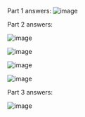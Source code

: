 Part 1 answers:
![image](https://github.com/user-attachments/assets/d8eb26fe-b73a-4ffb-9970-6c9204c7c6cc)


Part 2 answers:

![image](https://github.com/user-attachments/assets/bf43e95c-2ade-4e31-821a-e5fd5d4094eb)

![image](https://github.com/user-attachments/assets/27c300b6-f2c4-4511-90d2-37c1d58ae716)

![image](https://github.com/user-attachments/assets/77f9766b-24bf-4e33-95ba-540f5bdfe4bb)

![image](https://github.com/user-attachments/assets/ce613188-2842-4515-93f2-753ff7b577d9)


Part 3 answers:

![image](https://github.com/user-attachments/assets/fd5e222f-2ada-435f-a650-f100d4eb3d6f)
